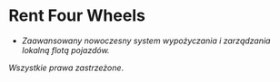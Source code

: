 # Rent Four Wheels
- *Zaawansowany nowoczesny system wypożyczania i zarządzania lokalną flotą pojazdów.*

*Wszystkie prawa zastrzeżone*.
